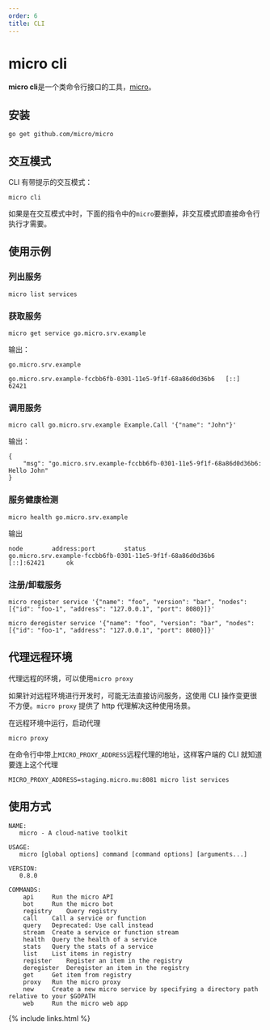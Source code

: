 ```yaml
---
order: 6
title: CLI
---
```


# micro cli

**micro cli**是一个类命令行接口的工具，[micro](https://github.com/micro/micro)。

## 安装

```shell
go get github.com/micro/micro
```

## 交互模式

CLI 有带提示的交互模式：

```
micro cli
```

如果是在交互模式中时，下面的指令中的`micro`要删掉，非交互模式即直接命令行执行才需要。

## 使用示例

### 列出服务

```shell
micro list services
```

### 获取服务

```shell
micro get service go.micro.srv.example
```

输出：

```
go.micro.srv.example

go.micro.srv.example-fccbb6fb-0301-11e5-9f1f-68a86d0d36b6	[::]	62421
```

### 调用服务

```shell
micro call go.micro.srv.example Example.Call '{"name": "John"}'
```

输出：

```
{
	"msg": "go.micro.srv.example-fccbb6fb-0301-11e5-9f1f-68a86d0d36b6: Hello John"
}
```

### 服务健康检测

```shell
micro health go.micro.srv.example
```

输出

```
node		address:port		status
go.micro.srv.example-fccbb6fb-0301-11e5-9f1f-68a86d0d36b6		[::]:62421		ok
```

### 注册/卸载服务

```shell
micro register service '{"name": "foo", "version": "bar", "nodes": [{"id": "foo-1", "address": "127.0.0.1", "port": 8080}]}'
```

```shell
micro deregister service '{"name": "foo", "version": "bar", "nodes": [{"id": "foo-1", "address": "127.0.0.1", "port": 8080}]}'
```

## 代理远程环境

代理远程的环境，可以使用`micro proxy`

如果针对远程环境进行开发时，可能无法直接访问服务，这使用 CLI 操作变更很不方便。`micro proxy` 提供了 http 代理解决这种使用场景。

在远程环境中运行，启动代理

```
micro proxy
```

在命令行中带上`MICRO_PROXY_ADDRESS`远程代理的地址，这样客户端的 CLI 就知道要连上这个代理

```shell
MICRO_PROXY_ADDRESS=staging.micro.mu:8081 micro list services
```

## 使用方式

```shell
NAME:
   micro - A cloud-native toolkit

USAGE:
   micro [global options] command [command options] [arguments...]

VERSION:
   0.8.0

COMMANDS:
    api		Run the micro API
    bot		Run the micro bot
    registry	Query registry
    call	Call a service or function
    query	Deprecated: Use call instead
    stream	Create a service or function stream
    health	Query the health of a service
    stats	Query the stats of a service
    list	List items in registry
    register	Register an item in the registry
    deregister	Deregister an item in the registry
    get		Get item from registry
    proxy	Run the micro proxy
    new		Create a new micro service by specifying a directory path relative to your $GOPATH
    web		Run the micro web app
```

{% include links.html %}
